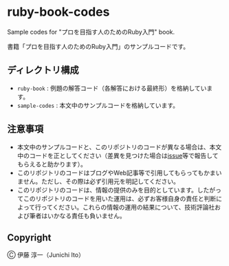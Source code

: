 # ruby-book-codes

Sample codes for "プロを目指す人のためのRuby入門" book.

書籍「プロを目指す人のためのRuby入門」のサンプルコードです。

## ディレクトリ構成

- `ruby-book` : 例題の解答コード（各解答における最終形）を格納しています。
- `sample-codes` : 本文中のサンプルコードを格納しています。

## 注意事項

- 本文中のサンプルコードと、このリポジトリのコードが異なる場合は、本文中のコードを正としてください（差異を見つけた場合は[issue](https://github.com/JunichiIto/ruby-book-codes/issues)等で報告してもらえると助かります）。
- このリポジトリのコードはブログやWeb記事等で引用してもらってもかまいません。ただし、その際は必ず引用元を明記してください。
- このリポジトリのコードは、情報の提供のみを目的としています。したがってこのリポジトリのコードを用いた運用は、必ずお客様自身の責任と判断によって行ってください。これらの情報の運用の結果について、技術評論社および筆者はいかなる責任も負いません。

## Copyright

&#9400; 伊藤 淳一（Junichi Ito）
